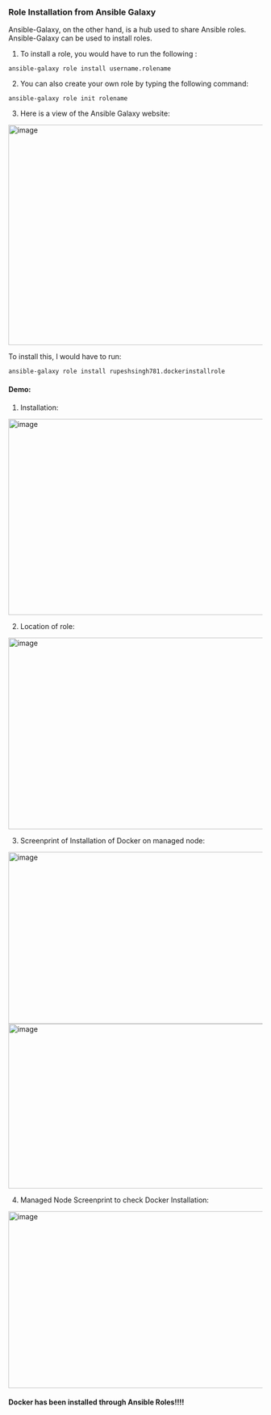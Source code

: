 ### Role Installation from Ansible Galaxy

Ansible-Galaxy, on the other hand, is a hub used to share Ansible roles. Ansible-Galaxy can be used to install roles.

1. To install a role, you would have to run the following :

```
ansible-galaxy role install username.rolename
```

2. You can also create your own role by typing the following command:

```
ansible-galaxy role init rolename 
```

3. Here is a view of the Ansible Galaxy website:

<img width="957" height="436" alt="image" src="https://github.com/user-attachments/assets/f25633d2-308c-4c86-9e86-062e4376cd99" />

To install this, I would have to run:

```
ansible-galaxy role install rupeshsingh781.dockerinstallrole
```
#### Demo: 

1. Installation:
<img width="944" height="388" alt="image" src="https://github.com/user-attachments/assets/98606eca-27ba-45a5-bd92-e0a93e5ab369" />

2. Location of role:
<img width="953" height="379" alt="image" src="https://github.com/user-attachments/assets/67a7c005-4823-477a-b09e-4d1b9bf4dd97" />

3. Screenprint of Installation of Docker on managed node:
<img width="959" height="340" alt="image" src="https://github.com/user-attachments/assets/a00577ee-bc4c-46f6-82df-c7d2e2003d9d" />

<img width="955" height="326" alt="image" src="https://github.com/user-attachments/assets/4950ebb7-5413-4eaf-ad3a-5eeb3cc724a9" />

4. Managed Node Screenprint to check Docker Installation:

<img width="959" height="350" alt="image" src="https://github.com/user-attachments/assets/a80b8d45-9670-4f50-9c17-43a2a18040d6" />

#### Docker has been installed through Ansible Roles!!!!
